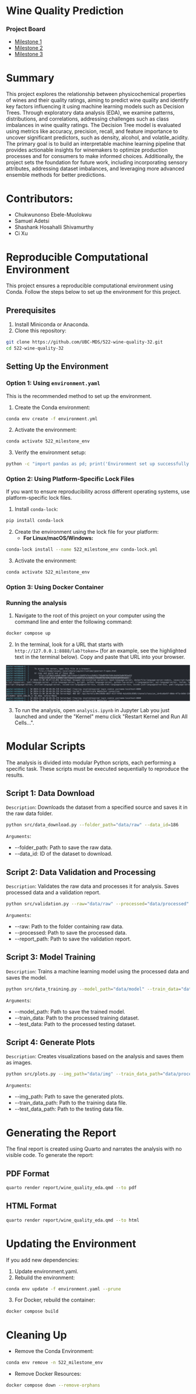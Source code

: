 # Wine Quality Prediction 

### Project Board

- [Milestone 1](<https://github.com/orgs/UBC-MDS/projects/177/views/1>)
- [Milestone 2](https://github.com/orgs/UBC-MDS/projects/183)
- [Milestone 3](https://pages.github.ubc.ca/mds-2024-25/DSCI_522_dsci-workflows_students/release/milestone3/milestone3.html)

# Summary
This project explores the relationship between physicochemical properties of wines and their quality ratings, aiming to predict wine quality and identify key factors influencing it using machine learning models such as Decision Trees. Through exploratory data analysis (EDA), we examine patterns, distributions, and correlations, addressing challenges such as class imbalances in wine quality ratings. The Decision Tree model is evaluated using metrics like accuracy, precision, recall, and feature importance to uncover significant predictors, such as density, alcohol, and volatile_acidity. The primary goal is to build an interpretable machine learning pipeline that provides actionable insights for winemakers to optimize production processes and for consumers to make informed choices. Additionally, the project sets the foundation for future work, including incorporating sensory attributes, addressing dataset imbalances, and leveraging more advanced ensemble methods for better predictions.

# Contributors:
- Chukwunonso Ebele-Muolokwu 
- Samuel Adetsi 
- Shashank Hosahalli Shivamurthy
- Ci Xu  

# Reproducible Computational Environment

This project ensures a reproducible computational environment using Conda. Follow the steps below to set up the environment for this project.

## Prerequisites

1. Install Miniconda or Anaconda.
2. Clone this repository:

```bash
git clone https://github.com/UBC-MDS/522-wine-quality-32.git
cd 522-wine-quality-32
```

## Setting Up the Environment

### Option 1: Using `environment.yaml`

This is the recommended method to set up the environment.

1. Create the Conda environment:

```bash
conda env create -f environment.yml
```

2. Activate the environment:

```bash
conda activate 522_milestone_env
```

3. Verify the environment setup:

```bash
python -c "import pandas as pd; print('Environment set up successfully!')"
```

### Option 2: Using Platform-Specific Lock Files

If you want to ensure reproducibility across different operating systems, use platform-specific lock files.

1. Install `conda-lock`:

```bash
pip install conda-lock
```

2. Create the environment using the lock file for your platform:
   - **For Linux/macOS/Windows:**

```bash
conda-lock install --name 522_milestone_env conda-lock.yml
```

3. Activate the environment:

```bash
conda activate 522_milestone_env
```

### Option 3: Using Docker Container
### Running the analysis

1. Navigate to the root of this project on your computer using the
   command line and enter the following command:

```bash
docker compose up
```

2. In the terminal, look for a URL that starts with 
`http://127.0.0.1:8888/lab?token=` 
(for an example, see the highlighted text in the terminal below). 
Copy and paste that URL into your browser.

![Lab Token to copy](img/lab-token.png)

3. To run the analysis,
open `analysis.ipynb` in Jupyter Lab you just launched
and under the "Kernel" menu click "Restart Kernel and Run All Cells...".

# Modular Scripts

The analysis is divided into modular Python scripts, each performing a specific task. These scripts must be executed sequentially to reproduce the results.

## Script 1: Data Download

`Description`: Downloads the dataset from a specified source and saves it in the raw data folder.

```bash
python src/data_download.py --folder_path="data/raw" --data_id=186
```

`Arguments`:
- --folder_path: Path to save the raw data.
- --data_id: ID of the dataset to download.

## Script 2: Data Validation and Processing

`Description`: Validates the raw data and processes it for analysis. Saves processed data and a validation report.

```bash
python src/validation.py --raw="data/raw" --processed="data/processed" --report_path="report"
```

`Arguments`:
- --raw: Path to the folder containing raw data.
- --processed: Path to save the processed data.
- --report_path: Path to save the validation report.

## Script 3: Model Training

`Description`: Trains a machine learning model using the processed data and saves the model.

```bash
python src/data_training.py --model_path="data/model" --train_data="data/processed/wine_train.csv" --test_data="data/processed/wine_test.csv"
```

`Arguments`:
- --model_path: Path to save the trained model.
- --train_data: Path to the processed training dataset.
- --test_data: Path to the processed testing dataset.

## Script 4: Generate Plots

`Description`: Creates visualizations based on the analysis and saves them as images.

```bash
python src/plots.py --img_path="data/img" --train_data_path="data/processed/wine_train.csv" --test_data_path="data/processed/wine_test.csv"
```

`Arguments`:

- --img_path: Path to save the generated plots.
- --train_data_path: Path to the training data file.
- --test_data_path: Path to the testing data file.

# Generating the Report

The final report is created using Quarto and narrates the analysis with no visible code. To generate the report:

## PDF Format

```bash
quarto render report/wine_quality_eda.qmd --to pdf
```

## HTML Format

```bash
quarto render report/wine_quality_eda.qmd --to html
```


# Updating the Environment

If you add new dependencies:
1. Update environment.yaml.
2. Rebuild the environment:

```bash
conda env update -f environment.yaml --prune
```
3. For Docker, rebuild the container:

```bash
docker compose build
```

# Cleaning Up


- Remove the Conda Environment:
```bash
conda env remove -n 522_milestone_env
```

- Remove Docker Resources:
```bash
docker compose down --remove-orphans
```